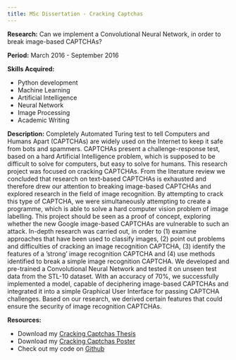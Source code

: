 ```yaml
---
title: MSc Dissertation - Cracking Captchas
---
```


<strong>Research:</strong> Can we implement a Convolutional Neural Network, in order to break image-based CAPTCHAs? 

<strong>Period:</strong> March 2016 - September 2016

<strong>Skills Acquired:</strong> 
* Python development 
* Machine Learning 
* Artificial Intelligence 
* Neural Network 
* Image Processing 
* Academic Writing


<strong>Description:</strong> Completely Automated Turing test to tell Computers and Humans Apart (CAPTCHAs) are widely used on the Internet to keep it safe from bots and spammers. CAPTCHAs present a challenge-response test, based on a hard Artificial Intelligence problem, which is supposed to be difficult to solve for computers, but easy to solve for humans. This research project was focused on cracking CAPTCHAs. From the literature review we concluded that research on text-based CAPTCHAs is exhausted and therefore drew our attention to breaking image-based CAPTCHAs and explored research in the field of image recognition. By attempting to crack this type of CAPTCHA, we were simultaneously attempting to create a programme, which is able to solve a hard computer vision problem of image labelling. This project should be seen as a proof of concept, exploring whether the new Google image-based CAPTCHAs are vulnerable to such an attack. In-depth research was carried out, in order to (1) examine approaches that have been used to classify images, (2) point out problems and difficulties of cracking an image recognition CAPTCHA, (3) identify the features of a ’strong’ image recognition CAPTCHA and (4) use methods identified to break a simple image recognition CAPTCHA. We developed and pre-trained a Convolutional Neural Network and tested it on unseen test data from the STL-10 dataset. With an accuracy of 70%, we successfully implemented a model, capable of deciphering image-based CAPTCHAs and integrated it into a simple Graphical User Interface for passing CAPTCHA challenges. Based on our research, we derived certain features that could ensure the security of image recognition CAPTCHAs.

<strong>Resources:</strong> 
<ul> 
<li> Download my <a href="assets/JenniferParak_Dissertation.pdf">Cracking Captchas Thesis</a> </li>
<li> Download my <a href="assets/JenniferParak_poster.pdf">Cracking Captchas Poster</a> </li>
<li> Check out my code on <a href="">Github</a> </li>
</ul>